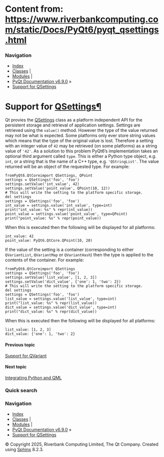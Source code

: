 # Content from: https://www.riverbankcomputing.com/static/Docs/PyQt6/pyqt_qsettings.html

### Navigation
  * [Index](https://www.riverbankcomputing.com/static/Docs/PyQt6/genindex.html "General index")
  * [Classes](https://www.riverbankcomputing.com/static/Docs/PyQt6/sip-classes.html "Index of all classes") |
  * [Modules](https://www.riverbankcomputing.com/static/Docs/PyQt6/module_index.html "Index of all modules") |
  * [PyQt Documentation v6.9.0](https://www.riverbankcomputing.com/static/Docs/PyQt6/index.html) »
  * [Support for QSettings](https://www.riverbankcomputing.com/static/Docs/PyQt6/pyqt_qsettings.html)


# Support for [QSettings](https://www.riverbankcomputing.com/static/Docs/PyQt6/api/qtcore/qsettings.html)[¶](https://www.riverbankcomputing.com/static/Docs/PyQt6/pyqt_qsettings.html#support-for-qsettings "Link to this heading")
Qt provies the [QSettings](https://www.riverbankcomputing.com/static/Docs/PyQt6/api/qtcore/qsettings.html) class as a platform independent API for the persistent storage and retrieval of application settings. Settings are retrieved using the `value()` method. However the type of the value returned may not be what is expected. Some platforms only ever store string values which means that the type of the original value is lost. Therefore a setting with an integer value of `42` may be retrieved (on some platforms) as a string value of `'42'`.
As a solution to this problem PyQt6’s implementation takes an optional third argument called `type`. This is either a Python type object, e.g. `int`, or a string that is the name of a C++ type, e.g. `'QStringList'`. The value returned will be an object of the requested type.
For example:
```
fromPyQt6.QtCoreimport QSettings, QPoint
settings = QSettings('foo', 'foo')
settings.setValue('int_value', 42)
settings.setValue('point_value', QPoint(10, 12))
# This will write the setting to the platform specific storage.
del settings
settings = QSettings('foo', 'foo')
int_value = settings.value('int_value', type=int)
print("int_value: %s" % repr(int_value))
point_value = settings.value('point_value', type=QPoint)
print("point_value: %s" % repr(point_value))

```

When this is executed then the following will be displayed for all platforms:
```
int_value: 42
point_value: PyQt6.QtCore.QPoint(10, 20)

```

If the value of the setting is a container (corresponding to either `QVariantList`, `QVariantMap` or `QVariantHash`) then the type is applied to the contents of the container.
For example:
```
fromPyQt6.QtCoreimport QSettings
settings = QSettings('foo', 'foo')
settings.setValue('list_value', [1, 2, 3])
settings.setValue('dict_value', {'one': 1, 'two': 2})
# This will write the setting to the platform specific storage.
del settings
settings = QSettings('foo', 'foo')
list_value = settings.value('list_value', type=int)
print("list_value: %s" % repr(list_value))
dict_value = settings.value('dict_value', type=int)
print("dict_value: %s" % repr(dict_value))

```

When this is executed then the following will be displayed for all platforms:
```
list_value: [1, 2, 3]
dict_value: {'one': 1, 'two': 2}

```

#### Previous topic
[Support for QVariant](https://www.riverbankcomputing.com/static/Docs/PyQt6/pyqt_qvariant.html "previous chapter")
#### Next topic
[Integrating Python and QML](https://www.riverbankcomputing.com/static/Docs/PyQt6/qml.html "next chapter")
### Quick search
### Navigation
  * [Index](https://www.riverbankcomputing.com/static/Docs/PyQt6/genindex.html "General index")
  * [Classes](https://www.riverbankcomputing.com/static/Docs/PyQt6/sip-classes.html "Index of all classes") |
  * [Modules](https://www.riverbankcomputing.com/static/Docs/PyQt6/module_index.html "Index of all modules") |
  * [PyQt Documentation v6.9.0](https://www.riverbankcomputing.com/static/Docs/PyQt6/index.html) »
  * [Support for QSettings](https://www.riverbankcomputing.com/static/Docs/PyQt6/pyqt_qsettings.html)


© Copyright 2025, Riverbank Computing Limited, The Qt Company. Created using [Sphinx](https://www.sphinx-doc.org/) 8.2.3. 

